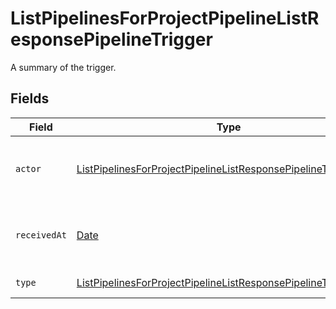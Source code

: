 # ListPipelinesForProjectPipelineListResponsePipelineTrigger

A summary of the trigger.


## Fields

| Field                                                                                                                                                         | Type                                                                                                                                                          | Required                                                                                                                                                      | Description                                                                                                                                                   |
| ------------------------------------------------------------------------------------------------------------------------------------------------------------- | ------------------------------------------------------------------------------------------------------------------------------------------------------------- | ------------------------------------------------------------------------------------------------------------------------------------------------------------- | ------------------------------------------------------------------------------------------------------------------------------------------------------------- |
| `actor`                                                                                                                                                       | [ListPipelinesForProjectPipelineListResponsePipelineTriggerActor](../../models/operations/listpipelinesforprojectpipelinelistresponsepipelinetriggeractor.md) | :heavy_check_mark:                                                                                                                                            | The user who triggered the Pipeline.                                                                                                                          |
| `receivedAt`                                                                                                                                                  | [Date](https://developer.mozilla.org/en-US/docs/Web/JavaScript/Reference/Global_Objects/Date)                                                                 | :heavy_check_mark:                                                                                                                                            | The date and time the trigger was received.                                                                                                                   |
| `type`                                                                                                                                                        | [ListPipelinesForProjectPipelineListResponsePipelineTriggerType](../../models/operations/listpipelinesforprojectpipelinelistresponsepipelinetriggertype.md)   | :heavy_check_mark:                                                                                                                                            | The type of trigger.                                                                                                                                          |